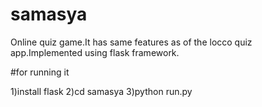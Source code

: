 # samasya
Online quiz game.It has same features as of the locco quiz  app.Implemented using flask framework.

#for running it

1)install flask
2)cd samasya
3)python run.py
